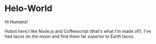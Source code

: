 # Helo-World

Hi Humans!

Hubot here,I like Node.js and Coffeescript (that's what I'm made of!).
I've had tacos on the moon and find them far superior to Earth tacos.
